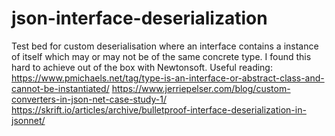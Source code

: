 # json-interface-deserialization
Test bed for custom deserialisation where an interface contains a instance of itself which may or may not be of the same concrete type. I found this hard to achieve out of the box with Newtonsoft.
Useful reading:
https://www.pmichaels.net/tag/type-is-an-interface-or-abstract-class-and-cannot-be-instantiated/
https://www.jerriepelser.com/blog/custom-converters-in-json-net-case-study-1/
https://skrift.io/articles/archive/bulletproof-interface-deserialization-in-jsonnet/
